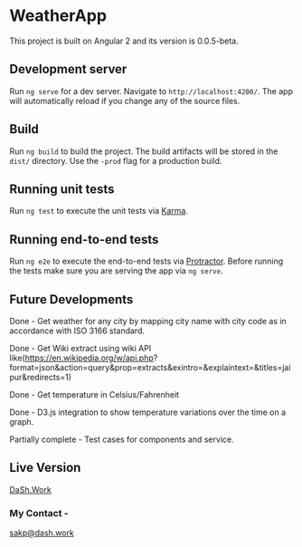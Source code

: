 # WeatherApp

This project is built on Angular 2 and its version is 0.0.5-beta.

## Development server
Run `ng serve` for a dev server. Navigate to `http://localhost:4200/`. The app will automatically reload if you change any of the source files.


## Build

Run `ng build` to build the project. The build artifacts will be stored in the `dist/` directory. Use the `-prod` flag for a production build.

## Running unit tests

Run `ng test` to execute the unit tests via [Karma](https://karma-runner.github.io).

## Running end-to-end tests

Run `ng e2e` to execute the end-to-end tests via [Protractor](http://www.protractortest.org/).
Before running the tests make sure you are serving the app via `ng serve`.

## Future Developments

Done - Get weather for any city by mapping city name with city code as in accordance with ISO 3166 standard.

Done - Get Wiki extract using wiki API like(https://en.wikipedia.org/w/api.php? format=json&action=query&prop=extracts&exintro=&explaintext=&titles=jaipur&redirects=1)

Done - Get temperature in Celsius/Fahrenheit

Done - D3.js integration to show temperature variations over the time on a graph.

Partially complete - Test cases for components and service.

## Live Version

[DaSh.Work](http://www.dash.work/weatherapp)

### My Contact - 
sakp@dash.work


